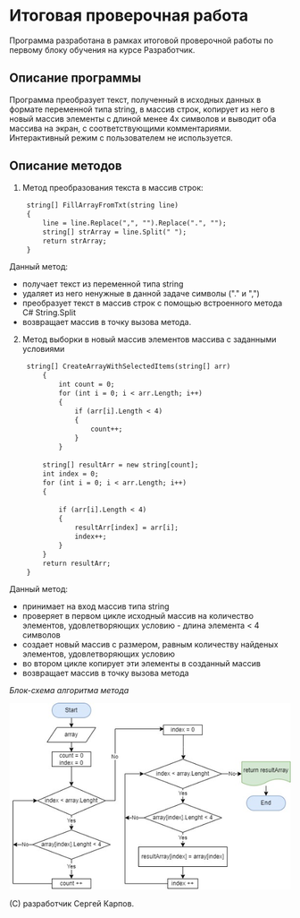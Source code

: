 # **Итоговая проверочная работа**

Программа разработана в рамках итоговой проверочной работы по первому блоку обучения на курсе Разработчик.

## Описание программы

Программа преобразует текст, полученный в исходных данных в формате переменной типа string, в массив строк, копирует из него в новый массив элементы с длиной менее 4х символов и выводит оба массива на экран, с соответствующими комментариями. Интерактивный режим с пользователем не используется.

## Описание методов

1. Метод преобразования текста в массив строк:

        string[] FillArrayFromTxt(string line) 
        {
            line = line.Replace(",", "").Replace(".", "");
            string[] strArray = line.Split(" ");
            return strArray;
        }

Данный метод:
* получает текст из переменной типа string
* удаляет из него ненужные в данной задаче символы ("." и ",") 
* преобразует текст в массив строк с помощью встроенного метода C# String.Split
* возвращает массив в точку вызова метода.

2. Метод выборки в новый массив элементов массива с заданными условиями

        string[] CreateArrayWithSelectedItems(string[] arr)
            {
                int count = 0;
                for (int i = 0; i < arr.Length; i++)
                {
                    if (arr[i].Length < 4)
                    {
                        count++;
                    }
                }

            string[] resultArr = new string[count];
            int index = 0;
            for (int i = 0; i < arr.Length; i++)
            {

                if (arr[i].Length < 4)
                {
                    resultArr[index] = arr[i];
                    index++;
                }
            }
            return resultArr;
        }


Данный метод:
* принимает на вход массив типа string
* проверяет в первом цикле исходный массив на количество элементов, удовлетворяющих условию - длина элемента < 4 символов
* создает новый массив с размером, равным количеству найденых элементов, удовлетворяющих условию
* во втором цикле копирует эти элементы в созданный массив
* возвращает массив в точку вызова метода

*Блок-схема алгоритма метода*

![Блок-диаграмма основного алгоритма](/Algorithm%20block%20diagram.jpg)


(C) разработчик Сергей Карпов.




    